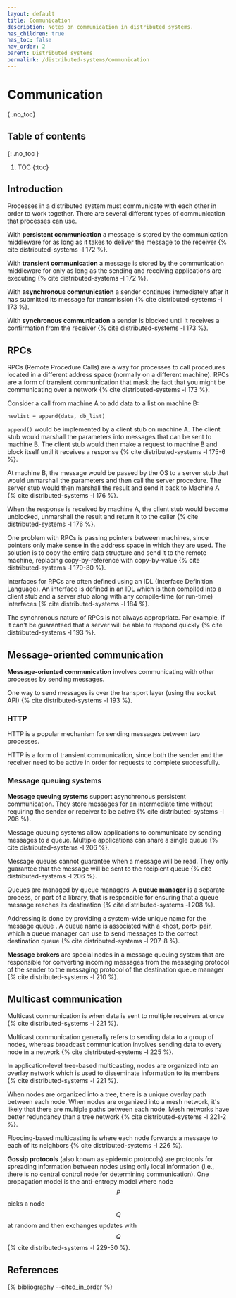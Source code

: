 ```yaml
---
layout: default
title: Communication
description: Notes on communication in distributed systems.
has_children: true
has_toc: false
nav_order: 2
parent: Distributed systems
permalink: /distributed-systems/communication
---
```


<!-- prettier-ignore-start -->

# Communication
{:.no_toc}

## Table of contents
{: .no_toc }

1. TOC
{:toc}

<!-- prettier-ignore-end -->

## Introduction

Processes in a distributed system must communicate with each other in order to work together. There are several different types of communication that processes can use.

With **persistent communication** a message is stored by the communication middleware for as long as it takes to deliver the message to the receiver {% cite distributed-systems -l 172 %}.

With **transient communication** a message is stored by the communication middleware for only as long as the sending and receiving applications are executing {% cite distributed-systems -l 172 %}.

With **asynchronous communication** a sender continues immediately after it has submitted its message for transmission {% cite distributed-systems -l 173 %}.

With **synchronous communication** a sender is blocked until it receives a confirmation from the receiver {% cite distributed-systems -l 173 %}.

## RPCs

RPCs (Remote Procedure Calls) are a way for processes to call procedures located in a different address space (normally on a different machine). RPCs are a form of transient communication that mask the fact that you might be communicating over a network {% cite distributed-systems -l 173 %}.

Consider a call from machine A to add data to a list on machine B:

```
newlist = append(data, db_list)
```

`append()` would be implemented by a client stub on machine A. The client stub would marshall the parameters into messages that can be sent to machine B. The client stub would then make a request to machine B and block itself until it receives a response {% cite distributed-systems -l 175-6 %}.

At machine B, the message would be passed by the OS to a server stub that would unmarshall the parameters and then call the server procedure. The server stub would then marshall the result and send it back to Machine A {% cite distributed-systems -l 176 %}.

When the response is received by machine A, the client stub would become unblocked, unmarshall the result and return it to the caller {% cite distributed-systems -l 176 %}.

One problem with RPCs is passing pointers between machines, since pointers only make sense in the address space in which they are used. The solution is to copy the entire data structure and send it to the remote machine, replacing copy-by-reference with copy-by-value {% cite distributed-systems -l 179-80 %}.

Interfaces for RPCs are often defined using an IDL (Interface Definition Language). An interface is defined in an IDL which is then compiled into a client stub and a server stub along with any compile-time (or run-time) interfaces {% cite distributed-systems -l 184 %}.

The synchronous nature of RPCs is not always appropriate. For example, if it can't be guaranteed that a server will be able to respond quickly {% cite distributed-systems -l 193 %}.

## Message-oriented communication

**Message-oriented communication** involves communicating with other processes by sending messages.

One way to send messages is over the transport layer (using the socket API) {% cite distributed-systems -l 193 %}.

### HTTP

HTTP is a popular mechanism for sending messages between two processes.

HTTP is a form of transient communication, since both the sender and the receiver need to be active in order for requests to complete successfully.

### Message queuing systems

**Message queuing systems** support asynchronous persistent communication. They store messages for an intermediate time without requiring the sender or receiver to be active {% cite distributed-systems -l 206 %}.

Message queuing systems allow applications to communicate by sending messages to a queue. Multiple applications can share a single queue {% cite distributed-systems -l 206 %}.

Message queues cannot guarantee when a message will be read. They only guarantee that the message will be sent to the recipient queue {% cite distributed-systems -l 206 %}.

Queues are managed by queue managers. A **queue manager** is a separate process, or part of a library, that is responsible for ensuring that a queue message reaches its destination {% cite distributed-systems -l 208 %}.

Addressing is done by providing a system-wide unique name for the message queue . A queue name is associated with a \<host, port\> pair, which a queue manager can use to send messages to the correct destination queue {% cite distributed-systems -l 207-8 %}.

**Message brokers** are special nodes in a message queuing system that are responsible for converting incoming messages from the messaging protocol of the sender to the messaging protocol of the destination queue manager {% cite distributed-systems -l 210 %}.

## Multicast communication

Multicast communication is when data is sent to multiple receivers at once {% cite distributed-systems -l 221 %}.

Multicast communication generally refers to sending data to a group of nodes, whereas broadcast communication involves sending data to every node in a network {% cite distributed-systems -l 225 %}.

In application-level tree-based multicasting, nodes are organized into an overlay network which is used to disseminate information to its members {% cite distributed-systems -l 221 %}.

When nodes are organized into a tree, there is a unique overlay path between each node. When nodes are organized into a mesh network, it's likely that there are multiple paths between each node. Mesh networks have better redundancy than a tree network {% cite distributed-systems -l 221-2 %}.

Flooding-based multicasting is where each node forwards a message to each of its neighbors {% cite distributed-systems -l 226 %}.

**Gossip protocols** (also known as epidemic protocols) are protocols for spreading information between nodes using only local information (i.e., there is no central control node for determining communication). One propagation model is the anti-entropy model where node $$P$$ picks a node $$Q$$ at random and then exchanges updates with $$Q$$ {% cite distributed-systems -l 229-30 %}.

## References

{% bibliography --cited_in_order %}
